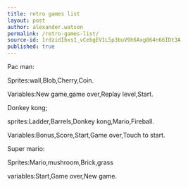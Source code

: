```yaml
---
title: retro games list
layout: post
author: alexander.watson
permalink: /retro-games-list/
source-id: 1rdzidIbxs1_vCebgEV1L5p3buV9h6Axg864n66IDt3A
published: true
---
```

Pac man:

Sprites:wall,Blob,Cherry,Coin.

Variables:New game,game over,Replay level,Start.

Donkey kong;

sprites:Ladder,Barrels,Donkey kong,Mario,Fireball.

Variables:Bonus,Score,Start,Game over,Touch to start.

Super mario:

Sprites:Mario,mushroom,Brick,grass

variables:Start,Game over,New game.

